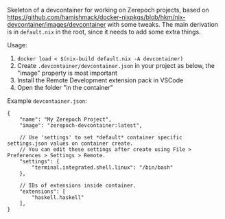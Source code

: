 Skeleton of a devcontainer for working on Zerepoch projects, based on https://github.com/hamishmack/docker-nixpkgs/blob/hkm/nix-devcontainer/images/devcontainer with some tweaks.
The main derivation is in `default.nix` in the root, since it needs to add some extra things.

Usage:
1. `docker load < $(nix-build default.nix -A devcontainer)`
2. Create `.devcontainer/devcontainer.json` in your project as below, the "image" property is most important
3. Install the Remote Development extension pack in VSCode
4. Open the folder "in the container"

Example `devcontainer.json`:
```
{
    "name": "My Zerepoch Project",
    "image": "zerepoch-devcontainer:latest",

    // Use 'settings' to set *default* container specific settings.json values on container create.
    // You can edit these settings after create using File > Preferences > Settings > Remote.
    "settings": {
        "terminal.integrated.shell.linux": "/bin/bash"
    },

    // IDs of extensions inside container.
    "extensions": [
        "haskell.haskell"
    ],
}
```
